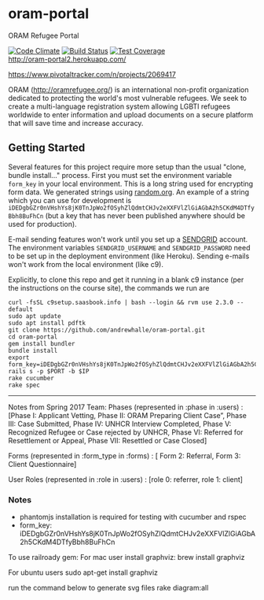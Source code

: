 # oram-portal
ORAM Refugee Portal

[![Code Climate](https://codeclimate.com/github/andrewhalle/oram-portal/badges/gpa.svg)](https://codeclimate.com/github/andrewhalle/oram-portal)
[![Build Status](https://travis-ci.org/andrewhalle/oram-portal.svg?branch=master)](https://travis-ci.org/andrewhalle/oram-portal)
[![Test Coverage](https://codeclimate.com/github/andrewhalle/oram-portal/badges/coverage.svg)](https://codeclimate.com/github/andrewhalle/oram-portal/coverage)   
http://oram-portal2.herokuapp.com/

https://www.pivotaltracker.com/n/projects/2069417

ORAM (http://oramrefugee.org/) is an international non-profit organization dedicated to protecting the world's most vulnerable refugees. We seek to create a multi-language registration system allowing LGBTI refugees worldwide to enter information and upload documents on a secure platform that will save time and increase accuracy.

## Getting Started
Several features for this project require more setup than the usual "clone, bundle install..." process. First you must set the environment variable `form_key` in your local environment. This is a long string used for encrypting form data. We generated strings using [random.org](https://www.random.org). An example of a string which you can use for development is `iDEDgbGZr0nVHshYs8jK0TnJpWo2fOSyhZlQdmtCHJv2eXXFVlZlGiAGbA2h5CKdM4DTfyBbh8BuFhCn` (but a key that has never been published anywhere should be used for production).

E-mail sending features won't work until you set up a [SENDGRID](https://sendgrid.com/) account. The environment variables `SENDGRID_USERNAME` and `SENDGRID_PASSWORD` need to be set up in the deployment environment (like Heroku). Sending e-mails won't work from the local environment (like c9).

Explicitly, to clone this repo and get it running in a blank c9 instance (per the instructions on the course site), the commands we run are
```
curl -fsSL c9setup.saasbook.info | bash --login && rvm use 2.3.0 --default
sudo apt update
sudo apt install pdftk
git clone https://github.com/andrewhalle/oram-portal.git
cd oram-portal
gem install bundler
bundle install
export form_key=iDEDgbGZr0nVHshYs8jK0TnJpWo2fOSyhZlQdmtCHJv2eXXFVlZlGiAGbA2h5CKdM4DTfyBbh8BuFhCn
rails s -p $PORT -b $IP
rake cucumber
rake spec
```
------

Notes from Spring 2017 Team:
Phases (represented in :phase in :users) : [Phase I: Applicant Vetting, Phase II: ORAM Preparing
Client Case”, Phase III: Case Submitted, Phase IV: UNHCR Interview Completed,
Phase V: Recognized Refugee or Case rejected by UNHCR, Phase VI: Referred for
Resettlement or Appeal, Phase VII: Resettled or Case Closed]

Forms (represented in :form_type in :forms) : [ Form 2: Referral, Form 3: Client Questionnaire]

User Roles (represented in :role in :users) : [role 0: referrer, role 1: client]

### Notes
* phantomjs installation is required for testing with cucumber and rspec
* form_key: iDEDgbGZr0nVHshYs8jK0TnJpWo2fOSyhZlQdmtCHJv2eXXFVlZlGiAGbA2h5CKdM4DTfyBbh8BuFhCn

To use railroady gem:
For mac user install graphviz:
brew install graphviz

For ubuntu users
sudo apt-get install graphviz

run the command below to generate svg files
rake diagram:all

